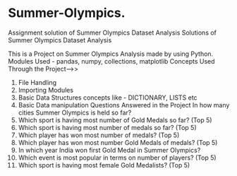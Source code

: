 # Summer-Olympics.
Assignment solution of Summer Olympics Dataset Analysis
Solutions of Summer Olympics Dataset Analysis

This is a Project on Summer Olympics Analysis made by using Python.
Modules Used - pandas, numpy, collections, matplotlib
Concepts Used Through the Project-->>
1.  File Handling 
2.  Importing Modules 
3.  Basic Data Structures concepts like - DICTIONARY, LISTS etc 
4.  Basic Data manipulation
Questions Answered in the Project
In how many cities Summer Olympics is held so far?
1.  Which sport is having most number of Gold Medals so far? (Top 5)
2.  Which sport is having most number of medals so far? (Top 5)
3.  Which player has won most number of medals? (Top 5)
4.  Which player has won most number Gold Medals of medals? (Top 5)
5.  In which year India won first Gold Medal in Summer Olympics?
6.  Which event is most popular in terms on number of players? (Top 5)
7.  Which sport is having most female Gold Medalists? (Top 5)
